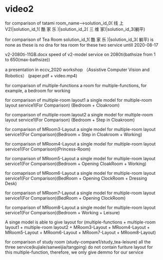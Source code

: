 # video2
for comparison of tatami 
room_name-->solution_id_0( 线 上 V2)|solution_id_1( 酷 家 乐 )|solution_id_2( 三 维 家)|solution_id_3(躺平)

for comparison of Tea Room
solution_id_1( 酷 家 乐 )|solution_id_3( 躺平) is none as these is no dna for tea room for these two service untill 2020-08-17

v2-2080ti-11GB.docx
speed of v2-model service on 2080ti(bathsize from 1 to 650(max-bathsize))

a presentation in eccv_2020 workshop （Assistive Computer Vision and Robotics） (paper.pdf + video.mp4)

for comparison of multiple-functions
a room for multiple-functions, for example, a bedroom for working

for comparison of multiple-room layout1
a single model for multiple-room layout service1(For Comparison) (Bedroom + Cloakroom)

for comparison of multiple-room layout2
a single model for multiple-room layout service1(For Comparison) (Bedroom + Step in Cloakroom)

for comparison of MRoom3-Layout 
a single model for multiple-room layout service1(For Comparison)(Bedroom + Step in Cloakroom + Working)

for comparison of MRoom4-Layout
a single model for multiple-room layout service1(For Comparison)(Princess-Room)

for comparison of MRoom5-Layout
a single model for multiple-room layout service1(For Comparison)(Bedroom + Opening CloakRoom + Working)

for comaprison of MRoom6-Layout 
a single model for multiple-room layout service1(For Comparison)(BedRoom + Opening ClockRoom + Dressing Desk)

for comparison of MRoom7-Layout
a single model for multiple-room layout service1(For Comparison)(BedRoom + Opening ClockRoom)

for comparison of MRoom8-Layout
a single model for multiple-room layout service1(For Comparison)(Bedroom + Working + Leisure)

A singe model is able to give layout for
(multiple-functions + multiple-room layout1 + multiple-room layout2 + MRoom3-Layout + MRoom4-Layout + MRoom5-Layout + MRoom6-Layout + MRoom7-Layout + MRoom8-Layout)

for comparison of study room
(study-compare1/study_tea-leisure) all the three service(kujiale/sanweijia/tangping) do not contain furiture layout for this multiple-function, therefore, we only give demmo for our service 

